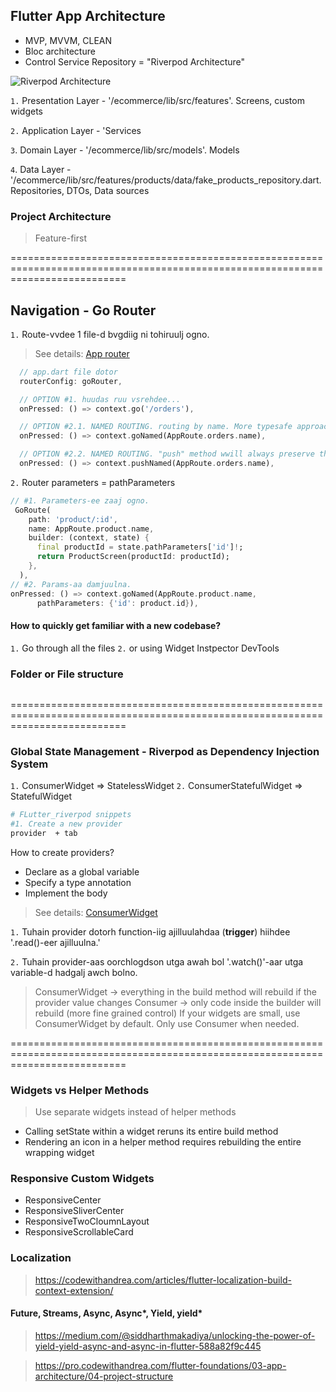 ## Flutter App Architecture

- MVP, MVVM, CLEAN
- Bloc architecture
- Control Service Repository = "Riverpod Architecture"

![Riverpod Architecture](https://codewithandrea.com/articles/flutter-app-architecture-riverpod-introduction/images/flutter-app-architecture.webp)

`1.` Presentation Layer - '/ecommerce/lib/src/features'. Screens, custom widgets

`2.` Application Layer - 'Services

`3`. Domain Layer - '/ecommerce/lib/src/models'. Models

`4`. Data Layer - '/ecommerce/lib/src/features/products/data/fake_products_repository.dart. Repositories, DTOs, Data sources

### Project Architecture

> Feature-first

================================================================================================================================

## Navigation - Go Router

`1.` Route-vvdee 1 file-d bvgdiig ni tohiruulj ogno.

> See details: [App router](/ecommerce//lib/src/routing/app_router.dart)

```dart
  // app.dart file dotor
  routerConfig: goRouter,

  // OPTION #1. huudas ruu vsrehdee...
  onPressed: () => context.go('/orders'),

  // OPTION #2.1. NAMED ROUTING. routing by name. More typesafe approach is this. "go" will modify the underlying navigation stack if the new route is not a sub-route of the old one.
  onPressed: () => context.goNamed(AppRoute.orders.name),

  // OPTION #2.2. NAMED ROUTING. "push" method wwill always preserve the current stack and add a new route on top.
  onPressed: () => context.pushNamed(AppRoute.orders.name),
```

`2.` Router parameters = pathParameters

```dart
// #1. Parameters-ee zaaj ogno.
 GoRoute(
    path: 'product/:id',
    name: AppRoute.product.name,
    builder: (context, state) {
      final productId = state.pathParameters['id']!;
      return ProductScreen(productId: productId);
    },
  ),
// #2. Params-aa damjuulna.
onPressed: () => context.goNamed(AppRoute.product.name,
      pathParameters: {'id': product.id}),
```

#### How to quickly get familiar with a new codebase?

`1.` Go through all the files
`2.` or using Widget Instpector DevTools

### Folder or File structure

```bash

```

================================================================================================================================

### Global State Management - Riverpod as Dependency Injection System

`1.` ConsumerWidget => StatelessWidget
`2.` ConsumerStatefulWidget => StatefulWidget

```bash
# FLutter_riverpod snippets
#1. Create a new provider
provider  + tab
```

How to create providers?

- Declare as a global variable
- Specify a type annotation
- Implement the body

> See details: [ConsumerWidget](/ecommerce/lib/src/features/products/presentation/products_list/products_grid.dart)

`1.` Tuhain provider dotorh function-iig ajilluulahdaa (**trigger**) hiihdee '.read()-eer ajilluulna.'

`2.` Tuhain provider-aas oorchlogdson utga awah bol '.watch()'-aar utga variable-d hadgalj awch bolno.

> ConsumerWidget -> everything in the build method will rebuild if the provider value changes
> Consumer -> only code inside the builder will rebuild (more fine grained control)
> If your widgets are small, use ConsumerWidget by default. Only use Consumer when needed.

================================================================================================================================

### Widgets vs Helper Methods

> Use separate widgets instead of helper methods

- Calling setState within a widget reruns its entire build method
- Rendering an icon in a helper method requires rebuilding the entire wrapping widget

### Responsive Custom Widgets

- ResponsiveCenter
- ResponsiveSliverCenter
- ResponsiveTwoCloumnLayout
- ResponsiveScrollableCard

### Localization

> https://codewithandrea.com/articles/flutter-localization-build-context-extension/

#### Future, Streams, Async, Async*, Yield, yield*

> https://medium.com/@siddharthmakadiya/unlocking-the-power-of-yield-yield-async-and-async-in-flutter-588a82f9c445

> https://pro.codewithandrea.com/flutter-foundations/03-app-architecture/04-project-structure
